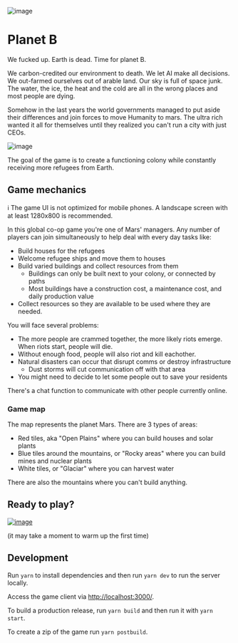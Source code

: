 ![image](https://user-images.githubusercontent.com/2715751/188812893-c452ed60-5f4d-45e6-9b7a-b5de22c44337.png)

# Planet B

We fucked up. Earth is dead. Time for planet B.

We carbon-credited our environment to death. We let AI make all decisions. We out-farmed ourselves out of arable land. Our sky is full of space junk. The water, the ice, the heat and the cold are all in the wrong places and most people are dying.

Somehow in the last years the world governments managed to put aside their differences and join forces to move Humanity to mars. The ultra rich wanted it all for themselves until they realized you can't run a city with just CEOs.

![image](https://user-images.githubusercontent.com/2715751/189550248-9a7d5005-c79b-4b1f-ac22-52773554664e.png)

The goal of the game is to create a functioning colony while constantly receiving more refugees from Earth.

## Game mechanics

ℹ️ The game UI is not optimized for mobile phones. A landscape screen with at least 1280x800 is recommended.

In this global co-op game you're one of Mars' managers.
Any number of players can join simultaneously to help deal with every day tasks like:

- Build houses for the refugees
- Welcome refugee ships and move them to houses
- Build varied buildings and collect resources from them
  - Buildings can only be built next to your colony, or connected by paths
  - Most buildings have a construction cost, a maintenance cost, and daily production value
- Collect resources so they are available to be used where they are needed.

You will face several problems:

- The more people are crammed together, the more likely riots emerge. When riots start, people will die.
- Without enough food, people will also riot and kill eachother.
- Natural disasters can occur that disrupt comms or destroy infrastructure
  - Dust storms will cut communication off with that area
- You might need to decide to let some people out to save your residents

There's a chat function to communicate with other people currently online.

### Game map

The map represents the planet Mars. There are 3 types of areas:

- Red tiles, aka "Open Plains" where you can build houses and solar plants
- Blue tiles around the mountains, or "Rocky areas" where you can build mines and nuclear plants
- White tiles, or "Glaciar" where you can harvest water

There are also the mountains where you can't build anything.

## Ready to play?

[![image](https://user-images.githubusercontent.com/2715751/189384391-bff972ce-673c-4b16-8036-b905ead261df.png)](https://mars-planet-b.herokuapp.com/)

(it may take a moment to warm up the first time)

## Development

Run `yarn` to install dependencies and then run `yarn dev` to run the server locally.

Access the game client via <http://localhost:3000/>.

To build a production release, run `yarn build` and then run it with `yarn start`.

To create a zip of the game run `yarn postbuild`.
